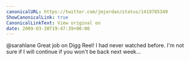 ```yaml
---
canonicalURL: https://twitter.com/jmjordan/status/1419785349
ShowCanonicalLink: true
CanonicalLinkText: View original on
date: 2009-03-30T19:47:39+00:00
---
```

@sarahlane Great job on Digg Reel! I had never watched before. I'm not sure if I will continue if you won't be back next week...